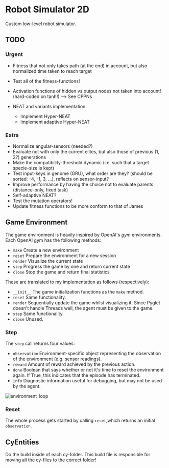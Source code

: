# Robot Simulator 2D
 Custom low-level robot simulator.


## TODO

### Urgent

* Fitness that not only takes path (at the end) in account, but also normalized time taken to reach target
* Test all of the fitness-functions!
* Activation functions of hidden vs output nodes not taken into account! (hard-coded on tanh!) --> See CPPNs

* NEAT and variants implementation:
    * Implement Hyper-NEAT
    * Implement adaptive Hyper-NEAT

### Extra

* Normalize angular-sensors (needed?)
* Evaluate not with only the current elites, but also those of previous (1, 2?) generations
* Make the compatibility-threshold dynamic (i.e. such that a target specie-size is kept)
* Test input-keys in genome (GRU), what order are they? (should be sorted: -4, -1, 3, ...), reflects on sensor-input?
* Improve performance by having the choice not to evaluate parents (distance-only, fixed task)
* Self-adaptive NEAT?
* Test the mutation operators!
* Update fitness functions to be more conform to that of James




## Game Environment

The game environment is heavily inspired by OpenAI's *gym* environments. Each OpenAI gym has the following methods:

* `make` Create a new environment
* `reset` Prepare the environment for a new session
* `render` Visualize the current state
* `step` Progress the game by one and return current state
* `close` Stop the game and return final statistics

These are translated to my implementation as follows (respectively):

* `__init__` The game initialization functions as the `make` method.
* `reset` Same functionality.
* `render` Sequentially update the game whilst visualizing it. Since Pyglet doesn't handle Threads well, the agent must be given to the game.
* `step` Same functionality.
* `close` Unused.

### Step

The `step` call returns four values:

* `observation` Environment-specific object representing the observation of the environment (e.g. sensor readings).
* `reward` Amount of reward achieved by the previous action.
* `done` Boolean that says whether or not it's time to reset the environment again. If True, this indicates that the episode has terminated.
* `info` Diagnostic information useful for debugging, but may not be used by the agent.

![environment_loop](img/openai_environment_loop.png)

### Reset

The whole process gets started by calling `reset`,which returns an initial `observation`.

## CyEntities

Do the build inside of each cy-folder. This build file is responsible for moving all the cy-files to the correct folder!
